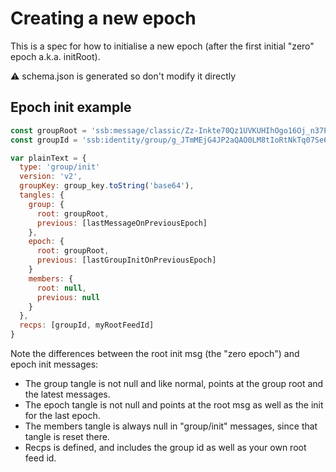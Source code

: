 # Creating a new epoch

This is a spec for how to initialise a new epoch (after the first initial "zero" epoch a.k.a. initRoot).

:warning: schema.json is generated so don't modify it directly

## Epoch init example

```js
const groupRoot = 'ssb:message/classic/Zz-Inkte70Qz1UVKUHIhOgo16Oj_n37PfgmIzLDBgZw=.sha256'
const groupId = 'ssb:identity/group/g_JTmMEjG4JP2aQAO0LM8tIoRtNkTq07Se6h1qwnQKb='

var plainText = {
  type: 'group/init'
  version: 'v2',
  groupKey: group_key.toString('base64'),
  tangles: {
    group: {
      root: groupRoot,
      previous: [lastMessageOnPreviousEpoch]
    },
    epoch: {
      root: groupRoot,
      previous: [lastGroupInitOnPreviousEpoch]
    }
    members: {
      root: null,
      previous: null
    }
  },
  recps: [groupId, myRootFeedId]
}
```

Note the differences between the root init msg (the "zero epoch") and epoch init messages:
* The group tangle is not null and like normal, points at the group root and the latest messages.
* The epoch tangle is not null and points at the root msg as well as the init for the last epoch.
* The members tangle is always null in "group/init" messages, since that tangle is reset there.
* Recps is defined, and includes the group id as well as your own root feed id.